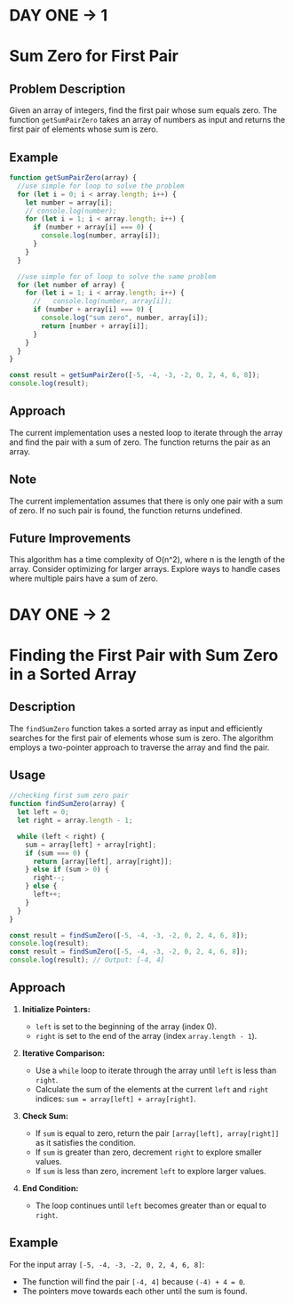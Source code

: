 # DAY ONE -> 1

# Sum Zero for First Pair

## Problem Description

Given an array of integers, find the first pair whose sum equals zero. The function `getSumPairZero` takes an array of numbers as input and returns the first pair of elements whose sum is zero.

## Example

```javascript
function getSumPairZero(array) {
  //use simple for loop to solve the problem
  for (let i = 0; i < array.length; i++) {
    let number = array[i];
    // console.log(number);
    for (let i = 1; i < array.length; i++) {
      if (number + array[i] === 0) {
        console.log(number, array[i]);
      }
    }
  }

  //use simple for of loop to solve the same problem
  for (let number of array) {
    for (let i = 1; i < array.length; i++) {
      //   console.log(number, array[i]);
      if (number + array[i] === 0) {
        console.log("sum zero", number, array[i]);
        return [number + array[i]];
      }
    }
  }
}

const result = getSumPairZero([-5, -4, -3, -2, 0, 2, 4, 6, 8]);
console.log(result);
```

## Approach

The current implementation uses a nested loop to iterate through the array and find the pair with a sum of zero. The function returns the pair as an array.

## Note

The current implementation assumes that there is only one pair with a sum of zero.
If no such pair is found, the function returns undefined.

## Future Improvements

This algorithm has a time complexity of O(n^2), where n is the length of the array. Consider optimizing for larger arrays.
Explore ways to handle cases where multiple pairs have a sum of zero.

# DAY ONE -> 2

# Finding the First Pair with Sum Zero in a Sorted Array

## Description

The `findSumZero` function takes a sorted array as input and efficiently searches for the first pair of elements whose sum is zero. The algorithm employs a two-pointer approach to traverse the array and find the pair.

## Usage

```javascript
//checking first sum zero pair
function findSumZero(array) {
  let left = 0;
  let right = array.length - 1;

  while (left < right) {
    sum = array[left] + array[right];
    if (sum === 0) {
      return [array[left], array[right]];
    } else if (sum > 0) {
      right--;
    } else {
      left++;
    }
  }
}

const result = findSumZero([-5, -4, -3, -2, 0, 2, 4, 6, 8]);
console.log(result);
const result = findSumZero([-5, -4, -3, -2, 0, 2, 4, 6, 8]);
console.log(result); // Output: [-4, 4]
```

## Approach

1. **Initialize Pointers:**

   - `left` is set to the beginning of the array (index 0).
   - `right` is set to the end of the array (index `array.length - 1`).

2. **Iterative Comparison:**

   - Use a `while` loop to iterate through the array until `left` is less than `right`.
   - Calculate the sum of the elements at the current `left` and `right` indices: `sum = array[left] + array[right]`.

3. **Check Sum:**

   - If `sum` is equal to zero, return the pair `[array[left], array[right]]` as it satisfies the condition.
   - If `sum` is greater than zero, decrement `right` to explore smaller values.
   - If `sum` is less than zero, increment `left` to explore larger values.

4. **End Condition:**
   - The loop continues until `left` becomes greater than or equal to `right`.

## Example

For the input array `[-5, -4, -3, -2, 0, 2, 4, 6, 8]`:

- The function will find the pair `[-4, 4]` because `(-4) + 4 = 0`.
- The pointers move towards each other until the sum is found.
